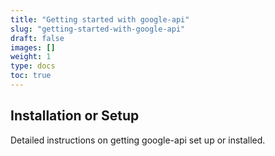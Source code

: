 ```yaml
---
title: "Getting started with google-api"
slug: "getting-started-with-google-api"
draft: false
images: []
weight: 1
type: docs
toc: true
---
```


## Installation or Setup
Detailed instructions on getting google-api set up or installed.

